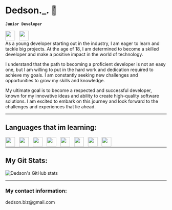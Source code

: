 <h1 color="MediumPurple">Dedson._. 👻</h1>

**`Junior Developer`**

<img align="left" width="30px" height="30px" style="padding-right:10px;" src="https://em-content.zobj.net/thumbs/120/twitter/322/flag-poland_1f1f5-1f1f1.png">
<img align="left" width="30px" height="30px" style="padding-right:10px;" src="https://em-content.zobj.net/thumbs/120/twitter/322/flag-united-kingdom_1f1ec-1f1e7.png">
<br />

<p>As a young developer starting out in the industry, I am eager to learn and tackle big projects. At the age of 18, I am determined to become a skilled developer and make a positive impact in the world of technology.

I understand that the path to becoming a proficient developer is not an easy one, but I am willing to put in the hard work and dedication required to achieve my goals. I am constantly seeking new challenges and opportunities to grow my skills and knowledge.

My ultimate goal is to become a respected and successful developer, known for my innovative ideas and ability to create high-quality software solutions. I am excited to embark on this journey and look forward to the challenges and experiences that lie ahead.</p>

<hr />
<h2 color="seagreen">Languages that im learning: </h2>
<img align="left" width="30px" height="30px" style="padding-right:10px;" src="https://cdn.jsdelivr.net/gh/devicons/devicon/icons/html5/html5-plain-wordmark.svg">
<img align="left" width="30px" height="30px" style="padding-right:10px;" src="https://cdn.jsdelivr.net/gh/devicons/devicon/icons/javascript/javascript-plain.svg">
<img align="left" width="30px" height="30px" style="padding-right:10px;" src="https://cdn.jsdelivr.net/gh/devicons/devicon/icons/css3/css3-plain-wordmark.svg">
<img align="left" width="30px" height="30px" style="padding-right:10px;" src="https://cdn.jsdelivr.net/gh/devicons/devicon/icons/php/php-plain.svg">
<img align="left" width="30px" height="30px" style="padding-right:10px;" src="https://cdn.jsdelivr.net/gh/devicons/devicon/icons/mysql/mysql-original-wordmark.svg">
<img align="left" width="30px" height="30px" style="padding-right:10px;" src="https://cdn.jsdelivr.net/gh/devicons/devicon/icons/csharp/csharp-original.svg">
<img align="left" width="30px" height="30px" style="padding-right:10px;" src="https://cdn.jsdelivr.net/gh/devicons/devicon/icons/cplusplus/cplusplus-original.svg">
<img align="left" width="30px" height="30px" style="padding-right:10px;" src="https://cdn.jsdelivr.net/gh/devicons/devicon/icons/python/python-original-wordmark.svg">
<br />
<hr />
<h2 color ="seagreen">My Git Stats: </h2>


![Dedson's GitHub stats](https://github-readme-stats.vercel.app/api?username=DedsonQ&show_icons=true&theme=aura)

<hr />
<h3 color="MediumPurple">My contact information: </h3>
<p color= "seagreen">dedson.biz@gmail.com</p>
